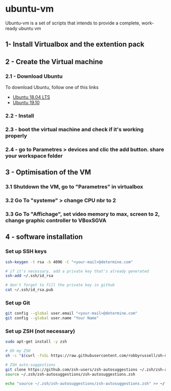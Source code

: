 # ubuntu-vm

Ubuntu-vm is a set of scripts that intends to provide a complete, work-ready ubuntu vm

## 1- Install Virtualbox and the extention pack

## 2 - Create the Virtual machine
### 2.1 - Download Ubuntu
To download Ubuntu, follow one of this links 
- [Ubuntu 18.04 LTS](https://ubuntu.com/download/desktop/thank-you?country=&version=18.04.3&architecture=amd64)
- [Ubuntu 19.10](https://ubuntu.com/download/desktop/thank-you/?version=19.10&architecture=amd64)

### 2.2 - Install
### 2.3 - boot the virtual machine and check if it's working properly
### 2.4 - go to Parametres > devices and clic the add button. share your workspace folder

## 3 - Optimisation of the VM
### 3.1 Shutdown the VM, go to "Parametres" in virtualbox
### 3.2 Go To "systeme" > change CPU nbr to 2
### 3.3 Go To "Affichage", set video memory to max, screen to 2, change graphic controller to VBoxSGVA


## 4 - software installation
### Set up SSH keys
```bash
ssh-keygen -t rsa -b 4096 -C "<your-mail>@determine.com"

# if it's necessary, add a private key that's already generated
ssh-add ~/.ssh/id_rsa 

# don't forget to fill the private key in github
cat ~/.ssh/id_rsa.pub
```

### Set up Git
```bash
git config --global user.email "<your-mail>@determine.com"
git config --global user.name "Your Name"
```

### Set up ZSH (not necessary)
```bash
sudo apt-get install -y zsh

# Oh my ZSH
sh -c "$(curl -fsSL https://raw.githubusercontent.com/robbyrussell/oh-my-zsh/master/tools/install.sh)"

# ZSH auto-suggestions
git clone https://github.com/zsh-users/zsh-autosuggestions ~/.zsh/zsh-autosuggestions
source ~/.zsh/zsh-autosuggestions/zsh-autosuggestions.zsh

echo "source ~/.zsh/zsh-autosuggestions/zsh-autosuggestions.zsh" >> ~/.zshrc
```